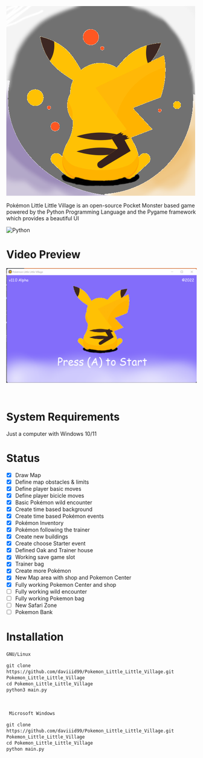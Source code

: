 <img src = "src/logo.png">  <br/>

Pokémon Little Little Village is an open-source Pocket Monster based game powered by the Python Programming Language and the Pygame framework which provides a beautiful UI


![Python](https://img.shields.io/badge/python-3670A0?style=for-the-badge&logo=python&logoColor=ffdd54) 
<br/>

# Video Preview

<a href="https://youtu.be/nNwWvz-fez8"><img src="src/Pokemon_Litle_Litle_Town_Title_Screen.png"/></a>


<br/>

# System Requirements
Just a computer with Windows 10/11

# Status

- [x] Draw Map
- [x] Define map obstacles & limits
- [x] Define player basic moves
- [x] Define player bicicle moves
- [x] Basic Pokémon wild encounter
- [x] Create time based background
- [x] Create time based Pokémon events
- [x] Pokémon Inventory
- [x] Pokémon following the trainer
- [x] Create new buildings
- [x] Create choose Starter event
- [x] Defined Oak and Trainer house
- [x] Working save game slot
- [x] Trainer bag
- [x] Create more Pokémon
- [x] New Map area with shop and Pokemon Center
- [x] Fully working Pokemon Center and shop
- [ ] Fully working wild encounter
- [ ] Fully working Pokemon bag
- [ ] New Safari Zone
- [ ] Pokemon Bank
# Installation

```GNU/Linux ```
```
git clone https://github.com/daviiid99/Pokemon_Little_Little_Village.git Pokemon_Little_Little_Village
cd Pokemon_Little_Little_Village
python3 main.py
```
<br/>

``` Microsoft Windows```
```
git clone https://github.com/daviiid99/Pokemon_Little_Little_Village.git Pokemon_Little_Little_Village
cd Pokemon_Little_Little_Village
python main.py
```
